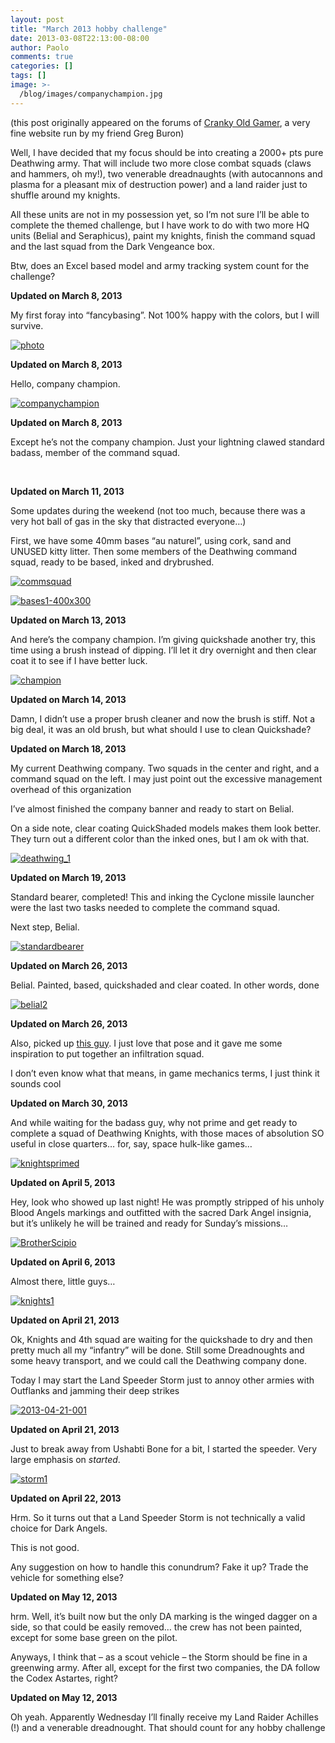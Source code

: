 ```yaml
---
layout: post
title: "March 2013 hobby challenge"
date: 2013-03-08T22:13:00-08:00
author: Paolo
comments: true
categories: []
tags: []
image: >-
  /blog/images/companychampion.jpg
---
```

<div class="info">(this post originally appeared on the forums of <a href="http://crankyoldgamer.net/CrankyBlog/">Cranky Old Gamer</a>, a very fine website run by my friend Greg Buron)</div>

Well, I have decided that my focus should be into creating a 2000+ pts pure Deathwing army. That will include two more close combat squads (claws and hammers, oh my!), two venerable dreadnaughts (with autocannons and plasma for a pleasant mix of destruction power) and a land raider just to shuffle around my knights.

All these units are not in my possession yet, so I’m not sure I’ll be able to complete the themed challenge, but I have work to do with two more HQ units (Belial and Seraphicus), paint my knights, finish the command squad and the last squad from the Dark Vengeance box.

Btw, does an Excel based model and army tracking system count for the challenge?

**Updated on March 8, 2013**

My first foray into “fancybasing”. Not 100% happy with the colors, but I will survive.

<a href="/blog/images/photo.jpg">![photo](/blog/images/photo.jpg)</a>

**Updated on March 8, 2013**

Hello, company champion.

<a href="/blog/images/companychampion.jpg">![companychampion](/blog/images/companychampion.jpg)</a>

**Updated on March 8, 2013**

Except he’s not the company champion. Just your lightning clawed standard badass, member of the command squad.

&nbsp;

**Updated on March 11, 2013**

Some updates during the weekend (not too much, because there was a very hot ball of gas in the sky that distracted everyone…)

First, we have some 40mm bases “au naturel”, using cork, sand and UNUSED kitty litter. Then some members of the Deathwing command squad, ready to be based, inked and drybrushed.

<a href="/blog/images/commsquad.jpg">![commsquad](/blog/images/commsquad.jpg)</a>

<a href="/blog/images/bases1-400x300.jpg">![bases1-400x300](/blog/images/bases1-400x300.jpg)</a>

**Updated on March 13, 2013**

And here’s the company champion. I’m giving quickshade another try, this time using a brush instead of dipping. I’ll let it dry overnight and then clear coat it to see if I have better luck.

<a href="/blog/images/champion.jpg">![champion](/blog/images/champion.jpg)</a>

**Updated on March 14, 2013**

Damn, I didn’t use a proper brush cleaner and now the brush is stiff. Not a big deal, it was an old brush, but what should I use to clean Quickshade?

**Updated on March 18, 2013**

My current Deathwing company. Two squads in the center and right, and a command squad on the left. I may just point out the excessive management overhead of this organization

I’ve almost finished the company banner and ready to start on Belial.

On a side note, clear coating QuickShaded models makes them look better. They turn out a different color than the inked ones, but I am ok with that.

<a href="/blog/images/deathwing_1.jpg">![deathwing_1](/blog/images/deathwing_1.jpg)</a>

**Updated on March 19, 2013**

Standard bearer, completed! This and inking the Cyclone missile launcher were the last two tasks needed to complete the command squad.

Next step, Belial.

<a href="/blog/images/standardbearer.jpg">![standardbearer](/blog/images/standardbearer.jpg)</a>

**Updated on March 26, 2013**

Belial. Painted, based, quickshaded and clear coated. In other words, done

<a href="/blog/images/belial2.jpg">![belial2](/blog/images/belial2.jpg)</a>

**Updated on March 26, 2013**

Also, picked up [this guy](http://www.ebay.co.uk/itm/Space-Hulk-Terminator-Scipio-/280982078973?ssPageName=ADME:L:OU:US:3160). I just love that pose and it gave me some inspiration to put together an infiltration squad.

I don’t even know what that means, in game mechanics terms, I just think it sounds cool

**Updated on March 30, 2013**

And while waiting for the badass guy, why not prime and get ready to complete a squad of Deathwing Knights, with those maces of absolution SO useful in close quarters… for, say, space hulk-like games…

<a href="/blog/images/knightsprimed.jpg">![knightsprimed](/blog/images/knightsprimed.jpg)</a>

**Updated on April 5, 2013**

Hey, look who showed up last night! He was promptly stripped of his unholy Blood Angels markings and outfitted with the sacred Dark Angel insignia, but it’s unlikely he will be trained and ready for Sunday’s missions…

<a href="/blog/images/BrotherScipio.jpeg">![BrotherScipio](/blog/images/BrotherScipio.jpeg)</a>

**Updated on April 6, 2013**

Almost there, little guys…

<a href="/blog/images/knights1.jpg">![knights1](/blog/images/knights1.jpg)</a>

**Updated on April 21, 2013**

Ok, Knights and 4th squad are waiting for the quickshade to dry and then pretty much all my “infantry” will be done. Still some Dreadnoughts and some heavy transport, and we could call the Deathwing company done.

Today I may start the Land Speeder Storm just to annoy other armies with Outflanks and jamming their deep strikes

<a href="/blog/images/2013-04-21-001.jpg">![2013-04-21-001](/blog/images/2013-04-21-001.jpg)</a>

**Updated on April 21, 2013**

Just to break away from Ushabti Bone for a bit, I started the speeder. Very large emphasis on *started*.

<a href="/blog/images/storm1.jpg">![storm1](/blog/images/storm1.jpg)</a>

**Updated on April 22, 2013**

Hrm. So it turns out that a Land Speeder Storm is not technically a valid choice for Dark Angels.

This is not good.

Any suggestion on how to handle this conundrum? Fake it up? Trade the vehicle for something else?

**Updated on May 12, 2013**

hrm. Well, it’s built now but the only DA marking is the winged dagger on a side, so that could be easily removed… the crew has not been painted, except for some base green on the pilot.

Anyways, I think that – as a scout vehicle – the Storm should be fine in a greenwing army. After all, except for the first two companies, the DA follow the Codex Astartes, right?

**Updated on May 12, 2013**

Oh yeah. Apparently Wednesday I’ll finally receive my Land Raider Achilles (!) and a venerable dreadnought. That should count for any hobby challenge
